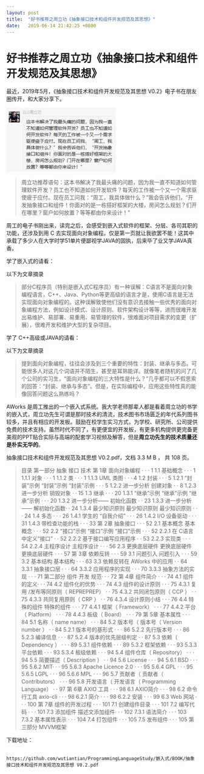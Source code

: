 ```yaml
---
layout: post
title:  "好书推荐之周立功《抽象接口技术和组件开发规范及其思想》"
date:   2019-06-14 21:42:25 +0800
---
```



# 好书推荐之周立功《抽象接口技术和组件开发规范及其思想》



最近，2019年5月，《抽象接口技术和组件开发规范及其思想 V0.2》电子书在朋友圈传开，和大家分享下。

![周立功语句](/images/周立功.png)

>周立功推荐语句：这本书解决了我最头痛的问题，因为我一直不知道如何管理软件开发？员工也不知道如何开发软件？每天的工作被一个又一个需求驱使疲于应付。现在员工问我：“周工，我具体做什么？”我会告诉他们，“开发抽象接口和组件！你面对的是一栋搭好框架的大楼，房间怎么规划？们开在哪里？窗户如何放置？等等都由你来设计！”

周工的电子书刚出来，读完之后，会感受到嵌入式软件的框架、分层、各司其职的功能，还涉及到用 C 去实现面向对象编程。仅是第一页就让我欲罢不能！这其中承载了多少人在大学时学51单片便鄙视学JAVA的固执，后来毕了业又学JAVA真香。



学了嵌入式的请看：

以下为文章摘录

>部分C程序员（特别是嵌入式C程序员）有一种误解：C语言不是面向对象编程语言，C++、Java、Python等更高级的语言才是，使用C语言是无法实现面向对象编程的。这种误解致使他们没有意识去接触一些优秀的面向对象编程方法，例如设计模式、设计原则、软件架构设计等等，进而很难开发出易维护、易部署、易重用、易管理的软件，很难面对项目需求的变更（扩展），很难开发和维护大型的复杂项目。


学了 C++高级或JAVA的请看：

以下为文章摘录

>提到面向对象编程，往往会涉及到三个重要的特性：封装、继承与多态。可能很多人对这几个词语并不陌生，甚至是耳熟能详。就像笔者随机的问了几个公司的实习生，“面向对象编程的三大特性是什么？”几乎都可以不假思索的回答：“封装、继承与多态”。但是，在实际编程中，应用这些特性真的能像回答问题这么熟练吗？



AWorks 是周工推出的一个嵌入式系统。我大学老师那辈人都是看着周立功的书学的嵌入式，周立功先生可谓是那时技术的清流，技术图书市场匮乏的年代系列图书较多，并且有相应的开发板。鼓励在校学生实习方式，为学校、研究所、公司提供免费的技术支持。虽然时代不同了，有更便宜的开发板，有更多机构提供更完备更美观的PPT贴合实际与高端的配套学习视频及解答，但是**周立功先生的技术质量还是朴实无华的**。

抽象接口技术和组件开发规范及其思想 V0.2.pdf，文档 3.3 M B ， 共 108 页。


>目录
第一部分 抽象 接口 技术
第 1章 面向对象编程 · · · 1
1.1 基础概念  · · · 1
1.1.1 对象 · · · 1
1.1.2 类 · · · 1
1.1.3 UML 类图 · · · 4
1.2 封装 · · · 5
1.2.1 “封装”示例 “封装”示例 “封装”示例 · · · 5
1.2.2 进一步分析 创建对象 · · 8
1.2.3 进一步分析 销毁对象 · · 15
1.3 继承 · · · 20
1.3.1 “继承”示例 “继承”示例 “继承”示例 · · · 20
1.3.2 进一步分析—— 初始化函数 · · 23
1.3.3 进一步分析—— 解初始化函数· · 24
1.3.4 最少知识原则 最少知识原则 最少知识原则 · · · 24
1.4 多态 · · · 26
1.4.1 学生的 “自我介绍” · · · 26
1.4.2 I/O 设备驱动 · · · 31
1.4.3 带检查功能的栈 · · · 33
第 2章 抽象接口 · · · 52
2.1 基本概念 基本概念 · · · 52
2.2 “接口”示例 “接口”示例 “接口”示例 · · · 52
2.2.1 在 C语言中定义“接口” · · 52
2.2.2 基于接口编写应用程序 · · 53
2.2.3 实现类 · · · 54
2.2.4 主程序设计 主程序设计 · · · 56
2.3 更换底层硬件 更换底层硬件 更换底层硬件 · · · 57
第 3章 依赖反转 · · · 59
3.1 问题引入 问题引入 · · · 59
3.2 基本结构 基本结构 · · · 63
3.3 依赖反转在 AWorks 中的应用 · · 64
3.3.1 抽象接口层 · · · 64
3.3.2 应用程序的实现 · · · 70
3.3.3 抽象方法的实现  · · · 71
第二部分 组件 开发 规范· · · 72
第 4章 组件简介 · · · 74
4.1 组件的定义· · · 74
4.2 组件化的优势  · · · 74
4.3 组件的设计原则  · · · 75
4.3.1 复用 /发布等同原则（ REPREPREP） · · 75
4.3.2 共同闭包原则（ CCP ） · · 75
4.3.3 共同复用原则（ CRP ） · · 76
4.3.4 设计原则小结 · · · 76
4.4 特殊的组件 特殊的组件 · · · 77
4.4.1 框架（ Framework） · · · 77
4.4.2 平台（ Platform） · · · 78
4.4.3 板级（ Board） · · · 79
第 5章 基本属性 · · · 84
5.1 名称（ name name） · · · 84
5.2 版本号（ 版本号（ Version number ） · · 84
5.2.1 版本号的基形式 · · · 86
5.2.2 先行版本号  · · · 86
5.2.3 编译信息 · · · 87
5.2.4 版本的优先层级判定 · · 87
5.3 依赖（ Dependency ） · · · 89
5.3.1 组件依赖  · · · 89
5.3.2 框架依赖  · · · 93
5.3.3 平台依赖  · · · 93
5.3.4 板级依赖  · · · 94
5.4 组件仓库（ Repository） · · · 94
5.5 简要描述（ Description ） · · 94
5.6 License · · · 94
5.6.1 BSD · · · 95
5.6.2 MIT· · · 95
5.6.3 Apache Licence 2.0 · · · 95
5.6.4 GPL · · · 95
5.6.5 LGPL · · · 96
5.6.6 MPL · · · 96
5.7 贡献者（ 贡献者（ Contributors） · · · 96
5.8 开发语言（ 开发语言（ Programming Language） · · 97
第 6章 AXIO 工具 · · · 98
6.1 AXIO简介 · · · 98
6.2 命令行工具  axio-cli · · · 98
6.2.1 简介 · · · 98
6.2.2 安装 · · · 99
6.3 Web 网站 · · · 100
第 7章 组件的开发过程 · · · 101
7.1 创建组件目录 · · · 101
7.2 编写代码  · · · 101
7.3 添加组件 描述文添加组件· · · 102
7.3.1 语法简介 · · · 103
7.3.2 基本属性表示  · · · 104
7.4 打包组件  · · · 105
7.5 发布组件  · · · 105
第三部分 MVVM框架


下载地址：

```

https://github.com/wutiantian/ProgrammingLanguageStudy/嵌入式/BOOK/抽象接口技术和组件开发规范及其思想 V0.2.pdf

```